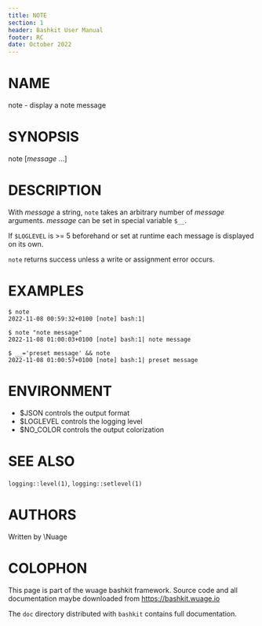 ```yaml
---
title: NOTE
section: 1
header: Bashkit User Manual
footer: RC
date: October 2022
---
```


# NAME

note - display a note message

# SYNOPSIS

note [*message* ...]

# DESCRIPTION

With *message* a string, `note` takes an arbitrary number of *message*
arguments.
*message* can be set in special variable `$__`.

If `$LOGLEVEL` is >= 5 beforehand or set at runtime each message
is displayed on its own.

`note` returns success unless a write or assignment error occurs.

# EXAMPLES

    $ note
    2022-11-08 00:59:32+0100 [note] bash:1|

    $ note "note message"
    2022-11-08 01:00:03+0100 [note] bash:1| note message

    $ __='preset message' && note
    2022-11-08 01:00:57+0100 [note] bash:1| preset message

# ENVIRONMENT

- $JSON controls the output format
- $LOGLEVEL controls the logging level
- $NO_COLOR controls the output colorization

# SEE ALSO

`logging::level(1)`, `logging::setlevel(1)`

# AUTHORS
Written by \\Nuage

# COLOPHON
This page is part of the wuage bashkit framework. Source code and all
documentation maybe downloaded from <https://bashkit.wuage.io>

The `doc` directory distributed with `bashkit` contains full documentation.
